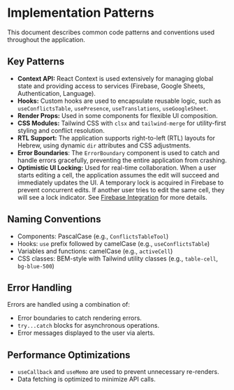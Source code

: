 # Implementation Patterns

This document describes common code patterns and conventions used throughout the application.

## Key Patterns

- **Context API:** React Context is used extensively for managing global state and providing access to services (Firebase, Google Sheets, Authentication, Language).
- **Hooks:** Custom hooks are used to encapsulate reusable logic, such as `useConflictsTable`, `usePresence`, `useTranslations`, `useGoogleSheet`.
- **Render Props:** Used in some components for flexible UI composition.
- **CSS Modules:** Tailwind CSS with `clsx` and `tailwind-merge` for utility-first styling and conflict resolution.
- **RTL Support:** The application supports right-to-left (RTL) layouts for Hebrew, using dynamic `dir` attributes and CSS adjustments.
- **Error Boundaries**: The `ErrorBoundary` component is used to catch and handle errors gracefully, preventing the entire application from crashing.
- **Optimistic UI Locking:** Used for real-time collaboration. When a user starts editing a cell, the application assumes the edit will succeed and immediately updates the UI. A temporary lock is acquired in Firebase to prevent concurrent edits. If another user tries to edit the same cell, they will see a lock indicator. See [Firebase Integration](firebase-integration) for more details.

## Naming Conventions

- Components: PascalCase (e.g., `ConflictsTableTool`)
- Hooks: `use` prefix followed by camelCase (e.g., `useConflictsTable`)
- Variables and functions: camelCase (e.g., `activeCell`)
- CSS classes: BEM-style with Tailwind utility classes (e.g., `table-cell`, `bg-blue-500`)

## Error Handling

Errors are handled using a combination of:

- Error boundaries to catch rendering errors.
- `try...catch` blocks for asynchronous operations.
- Error messages displayed to the user via alerts.

## Performance Optimizations

- `useCallback` and `useMemo` are used to prevent unnecessary re-renders.
- Data fetching is optimized to minimize API calls.
